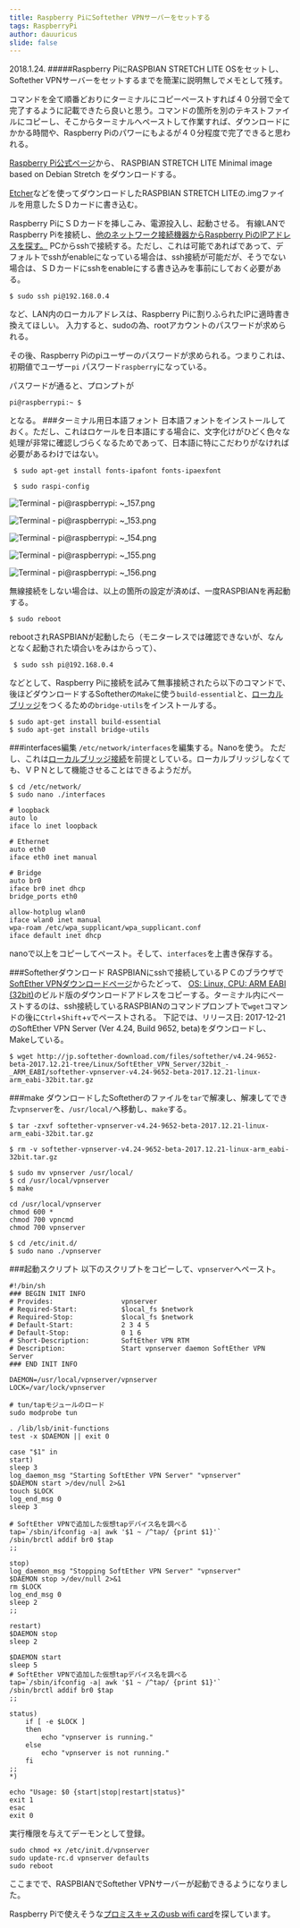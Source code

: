 ```yaml
---
title: Raspberry PiにSoftether VPNサーバーをセットする
tags: RaspberryPi
author: dauuricus
slide: false
---
```


2018.1.24.
#####Raspberry PiにRASPBIAN STRETCH LITE OSをセットし、Softether VPNサーバーをセットするまでを簡潔に説明無しでメモとして残す。

コマンドを全て順番どおりにターミナルにコピーペーストすれば４０分弱で全て完了するように記載できたら良いと思う。コマンドの箇所を別のテキストファイルにコピーし、そこからターミナルへペーストして作業すれば、ダウンロードにかかる時間や、Raspberry Piのパワーにもよるが４０分程度で完了できると思われる。

[Raspberry Pi公式ページ](https://www.raspberrypi.org/downloads/raspbian/)から、
RASPBIAN STRETCH LITE
Minimal image based on Debian Stretch
をダウンロードする。

[Etcher](https://www.raspberrypi.org/documentation/installation/installing-images/README.md)などを使ってダウンロードしたRASPBIAN STRETCH LITEの.imgファイルを用意したＳＤカードに書き込む。

Raspberry PiにＳＤカードを挿しこみ、電源投入し、起動させる。
有線LANでRaspberry Piを接続し、[他のネットワーク接続機器からRaspberry PiのIPアドレスを探す。](https://qiita.com/dauuricus/items/8453e70b54ab64f22f2d#fing)
PCからsshで接続する。ただし、これは可能であればであって、デフォルトでsshがenableになっている場合は、ssh接続が可能だが、そうでない場合は、ＳＤカードにsshをenableにする書き込みを事前にしておく必要がある。

```ruby:PCターミナル
$ sudo ssh pi@192.168.0.4
```

など、LAN内のローカルアドレスは、Raspberry Piに割りふられたIPに適時書き換えてほしい。
入力すると、sudoの為、rootアカウントのパスワードが求められる。

その後、Raspberry Piのpiユーザーのパスワードが求められる。つまりこれは、初期値でユーザー`pi` パスワード`raspberry`になっている。

パスワードが通ると、プロンプトが

```ruby:PCターミナル
pi@raspberrypi:~ $
```
となる。
###ターミナル用日本語フォント
日本語フォントをインストールしておく。ただし、これはロケールを日本語にする場合に、文字化けがひどく色々な処理が非常に確認しづらくなるためであって、日本語に特にこだわりがなければ必要があるわけではない。

```ruby:pi@raspberrypi:~
 $ sudo apt-get install fonts-ipafont fonts-ipaexfont 
```

```ruby:pi@raspberrypi:~
 $ sudo raspi-config 
```

![Terminal - pi@raspberrypi: ~_157.png](https://qiita-image-store.s3.amazonaws.com/0/225786/2d0b6a8d-85e9-3c7c-e0a8-3f1446f042ac.png)


![Terminal - pi@raspberrypi: ~_153.png](https://qiita-image-store.s3.amazonaws.com/0/225786/b7d1c150-f43e-4ad5-68e6-8875f3c16dcd.png)

![Terminal - pi@raspberrypi: ~_154.png](https://qiita-image-store.s3.amazonaws.com/0/225786/b901ee30-8a5d-7580-6409-44c86703b997.png)

![Terminal - pi@raspberrypi: ~_155.png](https://qiita-image-store.s3.amazonaws.com/0/225786/a5e0c7e0-aeb9-246d-c325-0851a8c3b65b.png)

![Terminal - pi@raspberrypi: ~_156.png](https://qiita-image-store.s3.amazonaws.com/0/225786/e5a8ce03-c275-b4d0-806e-b3edea8324d8.png)

無線接続をしない場合は、以上の箇所の設定が済めば、一度RASPBIANを再起動する。

```ruby:pi@raspberrypi:~
$ sudo reboot
```

rebootされRASPBIANが起動したら（モニターレスでは確認できないが、なんとなく起動された頃合いをみはからって）、

```ruby:PCターミナル
 $ sudo ssh pi@192.168.0.4
```

などとして、Raspberry Piに接続を試みて無事接続されたら以下のコマンドで、後ほどダウンロードするSoftetherの`Make`に使う`build-essential`と、[ローカルブリッジ](https://ja.softether.org/4-docs/1-manual/3/3.6#3.6.9_tap_.E3.83.87.E3.83.90.E3.82.A4.E3.82.B9.E3.81.AE.E4.BD.BF.E7.94.A8)をつくるための`bridge-utils`をインストールする。

```ruby:pi@raspberrypi:~
$ sudo apt-get install build-essential
$ sudo apt-get install bridge-utils
```

###interfaces編集
`/etc/network/interfaces`を編集する。Nanoを使う。
ただし、これは[ローカルブリッジ接続](https://ja.softether.org/4-docs/1-manual/3/3.6#3.6.9_tap_.E3.83.87.E3.83.90.E3.82.A4.E3.82.B9.E3.81.AE.E4.BD.BF.E7.94.A8)を前提としている。ローカルブリッジしなくても、ＶＰＮとして機能させることはできるようだが。

```ruby:pi@raspberrypi:~
$ cd /etc/network/
$ sudo nano ./interfaces
```

```ruby:/etc/network/interfaces
# loopback
auto lo
iface lo inet loopback

# Ethernet
auto eth0
iface eth0 inet manual

# Bridge
auto br0
iface br0 inet dhcp
bridge_ports eth0

allow-hotplug wlan0
iface wlan0 inet manual
wpa-roam /etc/wpa_supplicant/wpa_supplicant.conf
iface default inet dhcp
```
nanoで以上をコピーしてペースト。そして、`interfaces`を上書き保存する。

###Softetherダウンロード
RASPBIANにsshで接続しているＰＣのブラウザで[SoftEther VPNダウンロードページ](http://ja.softether.org/5-download)からたどって、
[OS: Linux, CPU: ARM EABI (32bit)](http://www.softether-download.com/ja.aspx?product=softether)のビルド版のダウンロードアドレスをコピーする。ターミナル内にペーストするのは、ssh接続しているRASPBIANのコマンドプロンプトで`wget`コマンドの後に`Ctrl`+`Shift`+`v`でペーストされる。
下記では、リリース日: 2017-12-21のSoftEther VPN Server (Ver 4.24, Build 9652, beta)をダウンロードし、Makeしている。

```ruby:pi@xxx.xxx.xxx.xxx
$ wget http://jp.softether-download.com/files/softether/v4.24-9652-beta-2017.12.21-tree/Linux/SoftEther_VPN_Server/32bit_-_ARM_EABI/softether-vpnserver-v4.24-9652-beta-2017.12.21-linux-arm_eabi-32bit.tar.gz
```

###make
ダウンロードしたSoftetherのファイルを`tar`で解凍し、解凍してできた`vpnserver`を、`/usr/local/`へ移動し、`make`する。

```ruby:pi@raspberrypi
$ tar -zxvf softether-vpnserver-v4.24-9652-beta-2017.12.21-linux-arm_eabi-32bit.tar.gz

$ rm -v softether-vpnserver-v4.24-9652-beta-2017.12.21-linux-arm_eabi-32bit.tar.gz

$ sudo mv vpnserver /usr/local/
$ cd /usr/local/vpnserver
$ make
```

```ruby:pi@raspberrypi
cd /usr/local/vpnserver
chmod 600 *
chmod 700 vpncmd
chmod 700 vpnserver
```
```ruby:pi@raspberrypi
$ cd /etc/init.d/
$ sudo nano ./vpnserver
```
###起動スクリプト
以下のスクリプトをコピーして、`vpnserver`へペースト。

```
#!/bin/sh
### BEGIN INIT INFO
# Provides:                 vpnserver
# Required-Start:           $local_fs $network
# Required-Stop:            $local_fs $network
# Default-Start:            2 3 4 5
# Default-Stop:             0 1 6
# Short-Description:        SoftEther VPN RTM
# Description:              Start vpnserver daemon SoftEther VPN Server
### END INIT INFO

DAEMON=/usr/local/vpnserver/vpnserver
LOCK=/var/lock/vpnserver

# tun/tapモジュールのロード
sudo modprobe tun

. /lib/lsb/init-functions
test -x $DAEMON || exit 0

case "$1" in
start)
sleep 3
log_daemon_msg "Starting SoftEther VPN Server" "vpnserver"
$DAEMON start >/dev/null 2>&1
touch $LOCK
log_end_msg 0
sleep 3

# SoftEther VPNで追加した仮想tapデバイス名を調べる
tap=`/sbin/ifconfig -a| awk '$1 ~ /^tap/ {print $1}'`
/sbin/brctl addif br0 $tap
;;

stop)
log_daemon_msg "Stopping SoftEther VPN Server" "vpnserver"
$DAEMON stop >/dev/null 2>&1
rm $LOCK
log_end_msg 0
sleep 2
;;

restart)
$DAEMON stop
sleep 2

$DAEMON start
sleep 5
# SoftEther VPNで追加した仮想tapデバイス名を調べる
tap=`/sbin/ifconfig -a| awk '$1 ~ /^tap/ {print $1}'`
/sbin/brctl addif br0 $tap
;;

status)
    if [ -e $LOCK ]
    then
        echo "vpnserver is running."
    else
        echo "vpnserver is not running."
    fi
;;
*)

echo "Usage: $0 {start|stop|restart|status}"
exit 1
esac
exit 0
```
実行権限を与えてデーモンとして登録。

```ruby:pi@raspberrypi
sudo chmod +x /etc/init.d/vpnserver
sudo update-rc.d vpnserver defaults
sudo reboot
```
ここまでで、RASPBIANでSoftether VPNサーバーが起動できるようになりました。

Raspberry Piで使えそうな[プロミスキャスのusb wifi card](https://ja.softether.org/4-docs/3-kb/VPNFAQ003)を探しています。
